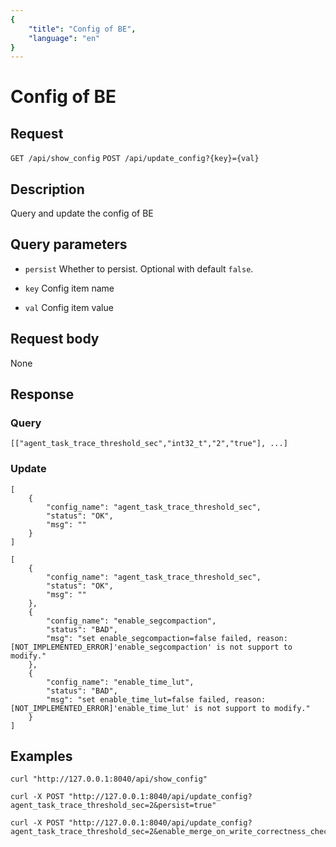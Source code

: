 ```yaml
---
{
    "title": "Config of BE",
    "language": "en"
}
---
```


<!-- 
Licensed to the Apache Software Foundation (ASF) under one
or more contributor license agreements.  See the NOTICE file
distributed with this work for additional information
regarding copyright ownership.  The ASF licenses this file
to you under the Apache License, Version 2.0 (the
"License"); you may not use this file except in compliance
with the License.  You may obtain a copy of the License at

  http://www.apache.org/licenses/LICENSE-2.0

Unless required by applicable law or agreed to in writing,
software distributed under the License is distributed on an
"AS IS" BASIS, WITHOUT WARRANTIES OR CONDITIONS OF ANY
KIND, either express or implied.  See the License for the
specific language governing permissions and limitations
under the License.
-->

# Config of BE

## Request

`GET /api/show_config`
`POST /api/update_config?{key}={val}`

## Description

Query and update the config of BE

## Query parameters

* `persist`
    Whether to persist. Optional with default `false`.

* `key`
    Config item name

* `val`
    Config item value        

## Request body

None

## Response

### Query

```
[["agent_task_trace_threshold_sec","int32_t","2","true"], ...]
```

### Update
```
[
    {
        "config_name": "agent_task_trace_threshold_sec",
        "status": "OK",
        "msg": ""
    }
]
```

```
[
    {
        "config_name": "agent_task_trace_threshold_sec",
        "status": "OK",
        "msg": ""
    },
    {
        "config_name": "enable_segcompaction",
        "status": "BAD",
        "msg": "set enable_segcompaction=false failed, reason: [NOT_IMPLEMENTED_ERROR]'enable_segcompaction' is not support to modify."
    },
    {
        "config_name": "enable_time_lut",
        "status": "BAD",
        "msg": "set enable_time_lut=false failed, reason: [NOT_IMPLEMENTED_ERROR]'enable_time_lut' is not support to modify."
    }
]
```

## Examples


```
curl "http://127.0.0.1:8040/api/show_config"
```

```
curl -X POST "http://127.0.0.1:8040/api/update_config?agent_task_trace_threshold_sec=2&persist=true"

```

```
curl -X POST "http://127.0.0.1:8040/api/update_config?agent_task_trace_threshold_sec=2&enable_merge_on_write_correctness_check=true&persist=true"
```

